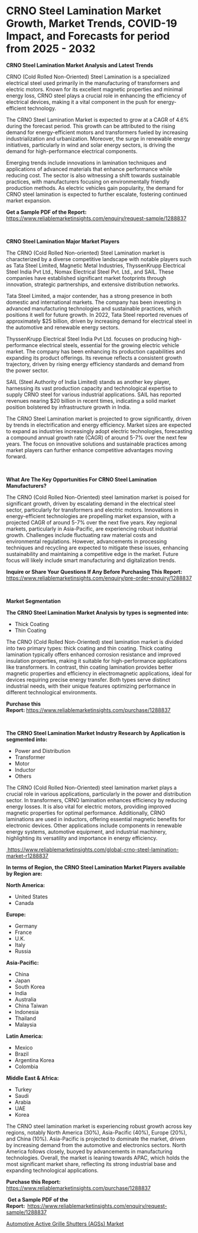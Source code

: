<p><h1>CRNO Steel Lamination Market Growth, Market Trends, COVID-19 Impact, and Forecasts for period from 2025 - 2032</h1></p><p><strong>CRNO Steel Lamination Market Analysis and Latest Trends</strong></p>
<p><p>CRNO (Cold Rolled Non-Oriented) Steel Lamination is a specialized electrical steel used primarily in the manufacturing of transformers and electric motors. Known for its excellent magnetic properties and minimal energy loss, CRNO steel plays a crucial role in enhancing the efficiency of electrical devices, making it a vital component in the push for energy-efficient technology.</p><p>The CRNO Steel Lamination Market is expected to grow at a CAGR of 4.6% during the forecast period. This growth can be attributed to the rising demand for energy-efficient motors and transformers fueled by increasing industrialization and urbanization. Moreover, the surge in renewable energy initiatives, particularly in wind and solar energy sectors, is driving the demand for high-performance electrical components. </p><p>Emerging trends include innovations in lamination techniques and applications of advanced materials that enhance performance while reducing cost. The sector is also witnessing a shift towards sustainable practices, with manufacturers focusing on environmentally friendly production methods. As electric vehicles gain popularity, the demand for CRNO steel lamination is expected to further escalate, fostering continued market expansion.</p></p>
<p><strong>Get a Sample PDF of the Report:&nbsp;</strong> <a href="https://www.reliablemarketinsights.com/enquiry/request-sample/1288837?utm_campaign=2010&utm_medium=2&utm_source=Github&utm_content=ia&utm_term=16012025&utm_id=crno-steel-lamination">https://www.reliablemarketinsights.com/enquiry/request-sample/1288837</a></p>
<p>&nbsp;</p>
<p><strong>CRNO Steel Lamination Major Market Players</strong></p>
<p><p>The CRNO (Cold Rolled Non-oriented) Steel Lamination market is characterized by a diverse competitive landscape with notable players such as Tata Steel Limited, Magnetic Metal Industries, ThyssenKrupp Electrical Steel India Pvt Ltd., Nomax Electrical Steel Pvt. Ltd., and SAIL. These companies have established significant market footprints through innovation, strategic partnerships, and extensive distribution networks.</p><p>Tata Steel Limited, a major contender, has a strong presence in both domestic and international markets. The company has been investing in advanced manufacturing technologies and sustainable practices, which positions it well for future growth. In 2022, Tata Steel reported revenues of approximately $25 billion, driven by increasing demand for electrical steel in the automotive and renewable energy sectors.</p><p>ThyssenKrupp Electrical Steel India Pvt Ltd. focuses on producing high-performance electrical steels, essential for the growing electric vehicle market. The company has been enhancing its production capabilities and expanding its product offerings. Its revenue reflects a consistent growth trajectory, driven by rising energy efficiency standards and demand from the power sector.</p><p>SAIL (Steel Authority of India Limited) stands as another key player, harnessing its vast production capacity and technological expertise to supply CRNO steel for various industrial applications. SAIL has reported revenues nearing $20 billion in recent times, indicating a solid market position bolstered by infrastructure growth in India.</p><p>The CRNO Steel Lamination market is projected to grow significantly, driven by trends in electrification and energy efficiency. Market sizes are expected to expand as industries increasingly adopt electric technologies, forecasting a compound annual growth rate (CAGR) of around 5-7% over the next few years. The focus on innovative solutions and sustainable practices among market players can further enhance competitive advantages moving forward.</p></p>
<p>&nbsp;</p>
<p><strong>What Are The Key Opportunities For CRNO Steel Lamination Manufacturers?</strong></p>
<p><p>The CRNO (Cold Rolled Non-Oriented) steel lamination market is poised for significant growth, driven by escalating demand in the electrical steel sector, particularly for transformers and electric motors. Innovations in energy-efficient technologies are propelling market expansion, with a projected CAGR of around 5-7% over the next five years. Key regional markets, particularly in Asia-Pacific, are experiencing robust industrial growth. Challenges include fluctuating raw material costs and environmental regulations. However, advancements in processing techniques and recycling are expected to mitigate these issues, enhancing sustainability and maintaining a competitive edge in the market. Future focus will likely include smart manufacturing and digitalization trends.</p></p>
<p><strong>Inquire or Share Your Questions If Any Before Purchasing This Report:</strong> <a href="https://www.reliablemarketinsights.com/enquiry/pre-order-enquiry/1288837?utm_campaign=2010&utm_medium=2&utm_source=Github&utm_content=ia&utm_term=16012025&utm_id=crno-steel-lamination">https://www.reliablemarketinsights.com/enquiry/pre-order-enquiry/1288837</a></p>
<p>&nbsp;</p>
<p><strong>Market Segmentation</strong></p>
<p><strong>The CRNO Steel Lamination Market Analysis by types is segmented into:</strong></p>
<p><ul><li>Thick Coating</li><li>Thin Coating</li></ul></p>
<p><p>The CRNO (Cold Rolled Non-Oriented) steel lamination market is divided into two primary types: thick coating and thin coating. Thick coating lamination typically offers enhanced corrosion resistance and improved insulation properties, making it suitable for high-performance applications like transformers. In contrast, thin coating lamination provides better magnetic properties and efficiency in electromagnetic applications, ideal for devices requiring precise energy transfer. Both types serve distinct industrial needs, with their unique features optimizing performance in different technological environments.</p></p>
<p><strong>Purchase this Report:&nbsp;</strong><a href="https://www.reliablemarketinsights.com/purchase/1288837?utm_campaign=2010&utm_medium=2&utm_source=Github&utm_content=ia&utm_term=16012025&utm_id=crno-steel-lamination">https://www.reliablemarketinsights.com/purchase/1288837</a></p>
<p>&nbsp;</p>
<p><strong>The CRNO Steel Lamination Market Industry Research by Application is segmented into:</strong></p>
<p><ul><li>Power and Distribution</li><li>Transformer</li><li>Motor</li><li>Inductor</li><li>Others</li></ul></p>
<p><p>The CRNO (Cold Rolled Non-Oriented) steel lamination market plays a crucial role in various applications, particularly in the power and distribution sector. In transformers, CRNO lamination enhances efficiency by reducing energy losses. It is also vital for electric motors, providing improved magnetic properties for optimal performance. Additionally, CRNO laminations are used in inductors, offering essential magnetic benefits for electronic devices. Other applications include components in renewable energy systems, automotive equipment, and industrial machinery, highlighting its versatility and importance in energy efficiency.</p></p>
<p><a href="https://www.reliablemarketinsights.com/global-crno-steel-lamination-market-r1288837?utm_campaign=2010&utm_medium=2&utm_source=Github&utm_content=ia&utm_term=16012025&utm_id=crno-steel-lamination">&nbsp;https://www.reliablemarketinsights.com/global-crno-steel-lamination-market-r1288837</a></p>
<p><strong>In terms of Region, the CRNO Steel Lamination Market Players available by Region are:</strong></p>
<p>
    <p> <strong> North America: </strong>
        <ul>
            <li>United States</li>
            <li>Canada</li>
        </ul>
        </p> 
    <p> <strong> Europe: </strong>
        <ul>
            <li>Germany</li>
            <li>France</li>
            <li>U.K.</li>
            <li>Italy</li>
            <li>Russia</li>
        </ul>
        </p> 
    <p> <strong> Asia-Pacific: </strong>
        <ul>
            <li>China</li>
            <li>Japan</li>
            <li>South Korea</li>
            <li>India</li>
            <li>Australia</li>
            <li>China Taiwan</li>
            <li>Indonesia</li>
            <li>Thailand</li>
            <li>Malaysia</li>
        </ul>
        </p> 
    <p> <strong> Latin America: </strong>
        <ul>
            <li>Mexico</li>
            <li>Brazil</li>
            <li>Argentina Korea</li>
            <li>Colombia</li>
        </ul>
        </p> 
    <p> <strong> Middle East & Africa: </strong>
        <ul>
            <li>Turkey</li>
            <li>Saudi</li>
            <li>Arabia</li>
            <li>UAE</li>
            <li>Korea</li>
        </ul>
    </p>
    </p>
<p><p>The CRNO steel lamination market is experiencing robust growth across key regions, notably North America (30%), Asia-Pacific (40%), Europe (20%), and China (10%). Asia-Pacific is projected to dominate the market, driven by increasing demand from the automotive and electronics sectors. North America follows closely, buoyed by advancements in manufacturing technologies. Overall, the market is leaning towards APAC, which holds the most significant market share, reflecting its strong industrial base and expanding technological applications.</p></p>
<p><strong>Purchase this Report: </strong><a href="https://www.reliablemarketinsights.com/purchase/1288837?utm_campaign=2010&utm_medium=2&utm_source=Github&utm_content=ia&utm_term=16012025&utm_id=crno-steel-lamination">https://www.reliablemarketinsights.com/purchase/1288837</a></p>
<p>&nbsp;<strong>Get a Sample PDF of the Report:&nbsp;&nbsp;</strong><a href="https://www.reliablemarketinsights.com/enquiry/request-sample/1288837?utm_campaign=2010&utm_medium=2&utm_source=Github&utm_content=ia&utm_term=16012025&utm_id=crno-steel-lamination">https://www.reliablemarketinsights.com/enquiry/request-sample/1288837</a></p>
<p><strong></strong></p>
<p><p><a href="https://github.com/mahnoor2003/Market-Research-Report-List-6/blob/main/automotive-active-grille-shutters-agss-market.md?utm_campaign=2010&utm_medium=2&utm_source=Github&utm_content=ia&utm_term=16012025&utm_id=crno-steel-lamination">Automotive Active Grille Shutters (AGSs) Market</a></p></p>